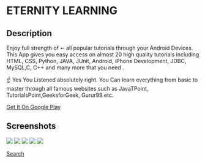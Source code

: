 # ETERNITY LEARNING #

Description
---------------
Enjoy full strength of ➵ all popular tutorials through your Android Devices. This App gives you easy access on almost 20 high quality tutorials including HTML, CSS, Python, JAVA, JUnit, Android, iPhone Development, JDBC, MySQL,C, C++ and many more that you need .

☝ Yes You Listened absolutely right. You Can learn everything from basic to master through all famous websites such as JavaTPoint, TutorialsPoint,GeeksforGeek, Gurur99 etc.

<a href="https://play.google.com/store/apps/details?id=vikash.kumar.eternitylearning" class="button big">Get It On Google Play</a>

Screenshots
-----------

![](https://lh3.googleusercontent.com/UB_yOv_q_NnzY9hAdfPlSHfoKLw3Z7MQW3mzKfgD15AcuAwov8D2JROUG47aSSSDD_M=w720-h310-rw)
![](https://lh3.googleusercontent.com/sk4MRAymdW5WyA9HE52biPRlHkcuytG8VxTAVRkpf_xh893OrEvg82F4Xh-5nH5Byw=w720-h310-rw) 
![](https://lh3.googleusercontent.com/OV5k13omp3fVKNDGk4rzqFxErbHsPYxq5L2BTw994-CJIbyUBjKDEJk4gkOZ9IxgUyTF=w720-h310-rw) 
![](https://lh3.googleusercontent.com/efO2rckEA_syOHK_-cGZZMNiXdMUNaUazDVCfM4MlsEkaeBIgrb2FYLAqXbHRNxEzjVC=w720-h310-rw) 
![](https://lh3.googleusercontent.com/ZNZoqMhOQSNqy-nXu4szV5Tz8dzBBXvGYCMJN-qsT9ysGpvIDdSAy29_OraC0zPu-cXA=w720-h310-rw)

<a href="https://play.google.com/store/apps/details?id=vikash.kumar.eternitylearning" class="button icon search">Search</a>
